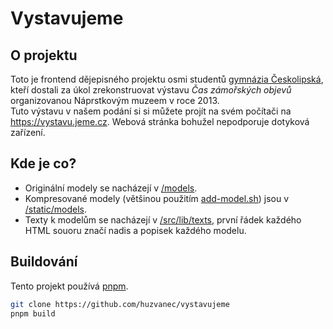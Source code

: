 # Vystavujeme

## O projektu

Toto je frontend dějepisného projektu osmi studentů [gymnázia Českolipská](https://ceskolipska.cz), kteří dostali za úkol zrekonstruovat výstavu _Čas zámořských objevů_ organizovanou Náprstkovým muzeem v roce 2013.
</br>
Tuto výstavu v našem podání si si můžete projít na svém počítači na https://vystavu.jeme.cz. Webová stránka bohužel nepodporuje dotyková zařízení.

## Kde je co?

- Originální modely se nacházejí v [/models](https://github.com/huzvanec/vystavujeme/tree/master/models).
- Kompresované modely (většinou použitím [add-model.sh](https://github.com/huzvanec/vystavujeme/blob/master/scripts/add-model.sh)) jsou v [/static/models](https://github.com/huzvanec/vystavujeme/tree/master/static/models).
- Texty k modelům se nacházejí v [/src/lib/texts](https://github.com/huzvanec/vystavujeme/tree/master/src/lib/texts), první řádek každého HTML souoru značí nadis a popisek každého modelu.

## Buildování

Tento projekt používá [pnpm](https://pnpm.io/).

```bash
git clone https://github.com/huzvanec/vystavujeme
pnpm build
```
